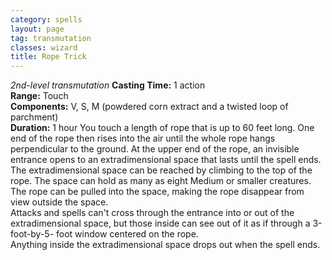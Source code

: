 ```yaml
---
category: spells
layout: page
tag: transmutation
classes: wizard
title: Rope Trick 
---
```

_2nd-level transmutation_ 
**Casting Time:** 1 action    
**Range:** Touch    
**Components:** V, S, M (powdered corn extract and a twisted loop of parchment)    
**Duration:** 1 hour 
You touch a length of rope that is up to 60 feet long. One end of the rope then rises into the air until the whole rope hangs perpendicular to the ground. At the upper end of the rope, an invisible entrance opens to an extradimensional space that lasts until the spell ends.    
The extradimensional space can be reached by climbing to the top of the rope. The space can hold as many as eight Medium or smaller creatures. The rope can be pulled into the space, making the rope disappear from view outside the space.    
Attacks and spells can't cross through the entrance into or out of the extradimensional space, but those inside can see out of it as if through a 3-foot-by-5- foot window centered on the rope.    
Anything inside the extradimensional space drops out when the spell ends.
